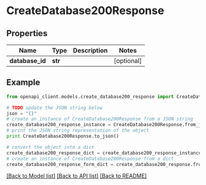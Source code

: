 # CreateDatabase200Response


## Properties
Name | Type | Description | Notes
------------ | ------------- | ------------- | -------------
**database_id** | **str** |  | [optional] 

## Example

```python
from openapi_client.models.create_database200_response import CreateDatabase200Response

# TODO update the JSON string below
json = "{}"
# create an instance of CreateDatabase200Response from a JSON string
create_database200_response_instance = CreateDatabase200Response.from_json(json)
# print the JSON string representation of the object
print CreateDatabase200Response.to_json()

# convert the object into a dict
create_database200_response_dict = create_database200_response_instance.to_dict()
# create an instance of CreateDatabase200Response from a dict
create_database200_response_form_dict = create_database200_response.from_dict(create_database200_response_dict)
```
[[Back to Model list]](../README.md#documentation-for-models) [[Back to API list]](../README.md#documentation-for-api-endpoints) [[Back to README]](../README.md)


